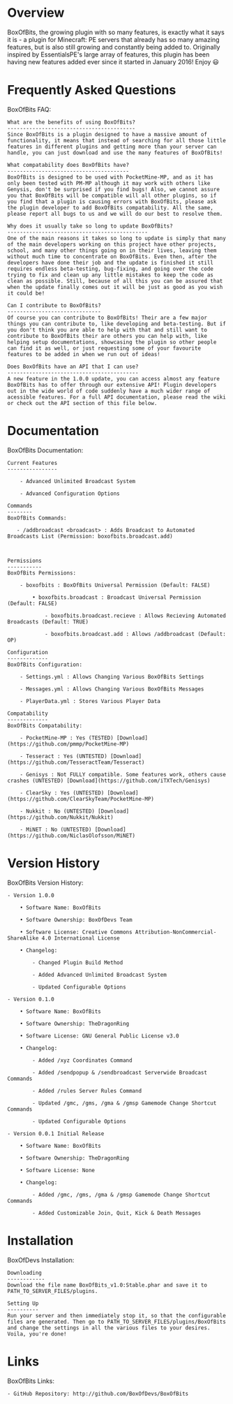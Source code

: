 Overview
========
BoxOfBits, the growing plugin with so many features, is exactly what it says it is - a plugin for Minecraft: PE servers that already has so many amazing features, but is also still growing and constantly being added to. Originally inspired by EssentialsPE's large array of features, this plugin has been having new features added ever since it started in January 2016! Enjoy 😃

Frequently Asked Questions
==========================
BoxOfBits FAQ:

	What are the benefits of using BoxOfBits?
	-----------------------------------------
    Since BoxOfBits is a plugin designed to have a massive amount of functionality, it means that instead of searching for all those little features in different plugins and getting more than your server can handle, you can just download and use the many features of BoxOfBits!

    What compatability does BoxOfBits have?
    ---------------------------------------
    BoxOfBits is designed to be used with PocketMine-MP, and as it has only been tested with PM-MP although it may work with others like Genysis, don't be surprised if you find bugs! Also, we cannot assure you that BoxOfBits will be compatible will all other plugins, so if you find that a plugin is causing errors with BoxOfBits, please ask the plugin developer to add BoxOfBits compatability. All the same, please report all bugs to us and we will do our best to resolve them.

    Why does it usually take so long to update BoxOfBits?
    ---------------------------------------------
    One of the main reasons it takes so long to update is simply that many of the main developers working on this project have other projects, school, and many other things going on in their lives, leaving them without much time to concentrate on BoxOfBits. Even then, after the developers have done their job and the update is finished it still requires endless beta-testing, bug-fixing, and going over the code trying to fix and clean up any little mistakes to keep the code as clean as possible. Still, because of all this you can be assured that when the update finally comes out it will be just as good as you wish it could be!

    Can I contribute to BoxOfBits?
    ------------------------------
    Of course you can contribute to BoxOfBits! Their are a few major things you can contribute to, like developing and beta-testing. But if you don't think you are able to help with that and still want to contribute to BoxOfBits their are others you can help with, like helping setup documentations, showcasing the plugin so other people can find it as well, or just requesting some of your favourite features to be added in when we run out of ideas!

    Does BoxOfBits have an API that I can use?
    ------------------------------------------
    A new feature in the 1.0.0 update, you can access almost any feature BoxOfBits has to offer through our extensive API! Plugin developers out in the wide world of code suddenly have a much wider range of acessible features. For a full API documentation, please read the wiki or check out the API section of this file below.

Documentation
=============
BoxOfBits Documentation:

	Current Features
	----------------

		- Advanced Unlimited Broadcast System

		- Advanced Configuration Options

	Commands
	--------
	BoxOfBits Commands:

	   - /addbroadcast <broadcast> : Adds Broadcast to Automated Broadcasts List (Permission: boxofbits.broadcast.add)



	Permissions
	-----------
	BoxOfBits Permissions:

		- boxofbits : BoxOfBits Universal Permission (Default: FALSE)

            • boxofbits.broadcast : Broadcast Universal Permission (Default: FALSE)

                - boxofbits.broadcast.recieve : Allows Recieving Automated Broadcasts (Default: TRUE)

                - boxofbits.broadcast.add : Allows /addbroadcast (Default: OP)

	Configuration
	-------------
	BoxOfBits Configuration:

		- Settings.yml : Allows Changing Various BoxOfBits Settings

		- Messages.yml : Allows Changing Various BoxOfBits Messages

		- PlayerData.yml : Stores Various Player Data

	Compatability
	-------------
	BoxOfBits Compatability:

		- PocketMine-MP : Yes (TESTED) [Download](https://github.com/pmmp/PocketMine-MP)

		- Tesseract : Yes (UNTESTED) [Download](https://github.com/TesseractTeam/Tesseract)

		- Genisys : Not FULLY compatible. Some features work, others cause crashes (UNTESTED) [Download](https://github.com/iTXTech/Genisys)

		- ClearSky : Yes (UNTESTED) [Download](https://github.com/ClearSkyTeam/PocketMine-MP)

		- Nukkit : No (UNTESTED) [Download](https://github.com/Nukkit/Nukkit)

		- MiNET : No (UNTESTED) [Download](https://github.com/NiclasOlofsson/MiNET)

Version History
===============
BoxOfBits Version History:

	- Version 1.0.0

		• Software Name: BoxOfBits

		• Software Ownership: BoxOfDevs Team

		• Software License: Creative Commons Attribution-NonCommercial-ShareAlike 4.0 International License

		• Changelog:

			- Changed Plugin Build Method

			- Added Advanced Unlimited Broadcast System

			- Updated Configurable Options

	- Version 0.1.0

		• Software Name: BoxOfBits

		• Software Ownership: TheDragonRing

		• Software License: GNU General Public License v3.0

		• Changelog:

			- Added /xyz Coordinates Command

			- Added /sendpopup & /sendbroadcast Serverwide Broadcast Commands

			- Added /rules Server Rules Command

			- Updated /gmc, /gms, /gma & /gmsp Gamemode Change Shortcut Commands

			- Updated Configurable Options

	- Version 0.0.1 Initial Release

		• Software Name: BoxOfBits

		• Software Ownership: TheDragonRing

		• Software License: None

		• Changelog:

			- Added /gmc, /gms, /gma & /gmsp Gamemode Change Shortcut Commands

			- Added Customizable Join, Quit, Kick & Death Messages

Installation
============
BoxOfDevs Installation:

    Downloading
    ------------
    Download the file name BoxOfBits_v1.0:Stable.phar and save it to PATH_TO_SERVER_FILES/plugins.

    Setting Up
    ----------
    Run your server and then immediately stop it, so that the configurable files are generated. Then go to PATH_TO_SERVER_FILES/plugins/BoxOfBits and change the settings in all the various files to your desires. Voila, you're done!

Links
=====
BoxOfBits Links:

	- GitHub Repository: http://github.com/BoxOfDevs/BoxOfBits
